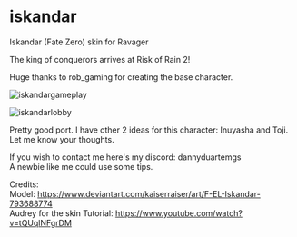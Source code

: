 # iskandar
Iskandar (Fate Zero) skin for Ravager

The king of conquerors arrives at Risk of Rain 2!

Huge thanks to rob_gaming for creating the base character.

![iskandargameplay](https://github.com/dannyduartemgs/iskandar/assets/165226477/a3e751b6-9315-425e-a714-92116d9f1175)

![iskandarlobby](https://github.com/dannyduartemgs/iskandar/assets/165226477/073b7625-199e-4ea8-90de-6cec0f90f9a5)

Pretty good port. I have other 2 ideas for this character: Inuyasha and Toji. Let me know your thoughts.
  
If you wish to contact me here's my discord: dannyduartemgs <br />
A newbie like me could use some tips. 

Credits: <br />
Model: https://www.deviantart.com/kaiserraiser/art/F-EL-Iskandar-793688774 <br />
Audrey for the skin Tutorial: https://www.youtube.com/watch?v=tQUqlNFgrDM <br />
